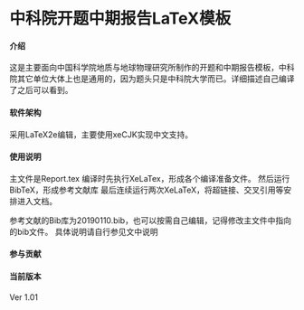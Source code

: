 # 中科院开题中期报告LaTeX模板

#### 介绍
这是主要面向中国科学院地质与地球物理研究所制作的开题和中期报告模板，中科院其它单位大体上也是通用的，因为题头只是中科院大学而已。详细描述自己编译了之后可以看到。

#### 软件架构
采用LaTeX2e编辑，主要使用xeCJK实现中文支持。


#### 使用说明

主文件是Report.tex
编译时先执行XeLaTex，形成各个编译准备文件。
然后运行BibTeX，形成参考文献库
最后连续运行两次XeLaTeX，将超链接、交叉引用等安排进入文档。

参考文献的Bib库为20190110.bib，也可以按需自己编辑，记得修改主文件中指向的bib文件。
具体说明请自行参见文中说明

#### 参与贡献

#### 当前版本
Ver 1.01
